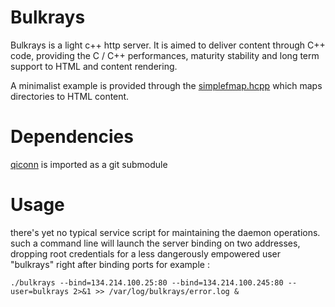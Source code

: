 # Bulkrays #

Bulkrays is a light c++ http server. It is aimed to deliver content through C++ code, providing
the C / C++ performances, maturity stability and long term support to HTML and content rendering.

A minimalist example is provided through the [simplefmap.hcpp](https://github.com/jd-code/bulkrays/blob/master/simplefmap.hcpp) which maps directories to HTML
content.

# Dependencies #
[qiconn](https://github.com/jd-code/qiconn) is imported as a git submodule

# Usage #
there's yet no typical service script for maintaining the daemon operations.
such a command line will launch the server binding on two addresses, dropping root
credentials for a less dangerously empowered user "bulkrays" right after binding ports
for example :
```
./bulkrays --bind=134.214.100.25:80 --bind=134.214.100.245:80 --user=bulkrays 2>&1 >> /var/log/bulkrays/error.log & 
```


